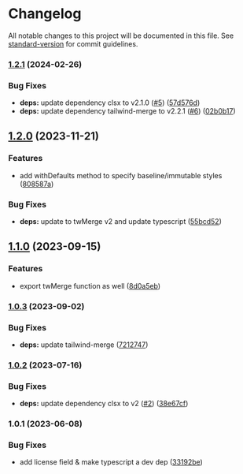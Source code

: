 # Changelog

All notable changes to this project will be documented in this file. See [standard-version](https://github.com/conventional-changelog/standard-version) for commit guidelines.

### [1.2.1](https://github.com/jakxz/tw-classnames/compare/v1.2.0...v1.2.1) (2024-02-26)


### Bug Fixes

* **deps:** update dependency clsx to v2.1.0 ([#5](https://github.com/jakxz/tw-classnames/issues/5)) ([57d576d](https://github.com/jakxz/tw-classnames/commit/57d576dcd4125cb0d64bcd5113eb2adfa2a80992))
* **deps:** update dependency tailwind-merge to v2.2.1 ([#6](https://github.com/jakxz/tw-classnames/issues/6)) ([02b0b17](https://github.com/jakxz/tw-classnames/commit/02b0b176ad93ba8eef4682c9267c25d0d92303ff))

## [1.2.0](https://github.com/JaKXz/tw-classnames/compare/v1.1.0...v1.2.0) (2023-11-21)


### Features

* add withDefaults method to specify baseline/immutable styles ([808587a](https://github.com/JaKXz/tw-classnames/commit/808587a4597601aaf052c5d437bb9d8fac2609e0))


### Bug Fixes

* **deps:** update to twMerge v2 and update typescript ([55bcd52](https://github.com/JaKXz/tw-classnames/commit/55bcd52e97419c38a1136ccc059d0afdf457018e))

## [1.1.0](https://github.com/JaKXz/tw-classnames/compare/v1.0.3...v1.1.0) (2023-09-15)


### Features

* export twMerge function as well ([8d0a5eb](https://github.com/JaKXz/tw-classnames/commit/8d0a5eb998cb1521fcb476fdcee02de7e33988d1))

### [1.0.3](https://github.com/JaKXz/tw-classnames/compare/v1.0.2...v1.0.3) (2023-09-02)


### Bug Fixes

* **deps:** update tailwind-merge ([7212747](https://github.com/JaKXz/tw-classnames/commit/7212747828518f2cf51cb2651933b58cbe451659))

### [1.0.2](https://github.com/JaKXz/tw-classnames/compare/v1.0.1...v1.0.2) (2023-07-16)


### Bug Fixes

* **deps:** update dependency clsx to v2 ([#2](https://github.com/JaKXz/tw-classnames/issues/2)) ([38e67cf](https://github.com/JaKXz/tw-classnames/commit/38e67cf94deab92bf5276c362bcb0b04315cf719))

### 1.0.1 (2023-06-08)


### Bug Fixes

* add license field & make typescript a dev dep ([33192be](https://github.com/JaKXz/tw-classnames/commit/33192be4b9b27aad5c777265f8985d429847cdac))
